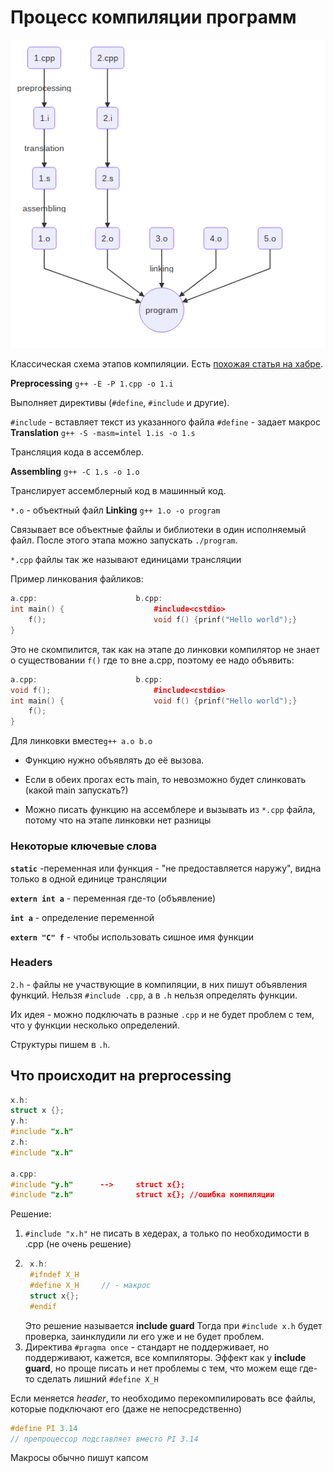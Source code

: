 # Процесс компиляции программ
![Compilation graph](./images/03.28_compilation_graph.png)

Классическая схема этапов компиляции. 
Есть [похожая статья на хабре](https://habr.com/ru/post/478124/).

**Preprocessing**
`g++ -E -P 1.cpp -o 1.i`

Выполняет директивы (`#define`, `#include` и другие).

`#include` - вставляет текст из указанного файла
`#define` - задает макрос
**Translation**
`g++ -S -masm=intel 1.is -o 1.s`

Трансляция кода в ассемблер.

**Assembling**
`g++ -C 1.s -o 1.o`

Транслирует ассемблерный код в машинный код.

`*.o` - объектный файл
**Linking**
`g++ 1.o -o program`

Связывает все объектные файлы и библиотеки в один исполняемый файл.
После этого этапа можно запускать `./program`.

`*.cpp` файлы так же называют единицами трансляции

Пример линкования файликов:

```c++
a.cpp:						b.cpp:
int main() {					#include<cstdio>
	f();						void f() {prinf("Hello world");}
}
```
Это не скомпилится, так как на этапе до линковки компилятор не знает о существовании `f()` где то вне a.cpp, поэтому ее надо объявить:

```c++
a.cpp:						b.cpp:
void f();						#include<cstdio>
int main() {					void f() {prinf("Hello world");}
	f();						
}
```
Для линковки вместе`g++ a.o b.o`

- Функцию нужно объявлять до её вызова.

- Если в обеих прогах есть main, то невозможно будет слинковать (какой main запускать?)
- Можно писать функцию на ассемблере и вызывать из `*.cpp` файла, потому что на этапе линковки нет разницы

### Некоторые ключевые слова
**`static`**  -переменная или функция - "не предоставляется наружу", видна только в одной единице трансляции

**`extern int a`** - переменная где-то (объявление)

**`int a`** - определение переменной

**`extern "C" f`** - чтобы использовать сишное имя функции

### Headers

`2.h` - файлы не участвующие в компиляции, в них пишут объявления функций. Нельзя `#include .cpp`, а в `.h` нельзя определять функции.

Их идея - можно подключать в разные `.cpp` и не будет проблем с тем, что у функции несколько определений.

Структуры пишем в `.h`.

## Что происходит на preprocessing
```c++
x.h:
struct x {}; 
y.h:
#include "x.h"
z.h:
#include "x.h"

a.cpp:							
#include "y.h"		-->		struct x{};
#include "z.h"				struct x{}; //ошибка компиляции
```
Решение:
1. `#include "x.h"` не писать в хедерах, а только по необходимости в .cpp (не очень решение)
2. ```c++ 
	x.h:
	#ifndef X_H
	#define X_H		// - макрос
	struct x{};
	#endif
	```
	Это решение называется **include guard**
	Тогда при `#include x.h` будет проверка, заинклудили ли его уже и не будет проблем.
3. Директива  `#pragma once` - стандарт не поддерживает, но поддерживают, кажется, все компиляторы. Эффект как у **include guard**, но проще писать и нет проблемы с тем, что можем еще где-то сделать лишний `#define X_H`

Если меняется *header*, то необходимо перекомпилировать все файлы, которые подключают его (даже не непосредственно)
```c++
#define PI 3.14 
// препроцессор подставляет вместо PI 3.14
```
Макросы обычно пишут капсом
